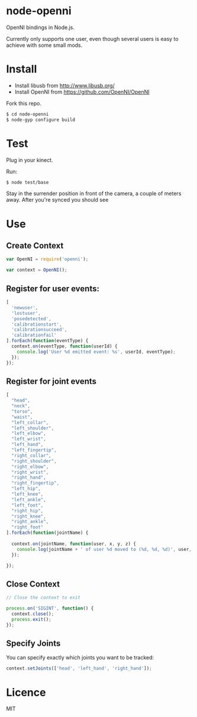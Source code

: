 # node-openni

OpenNI bindings in Node.js.

Currently only supports one user, even though several users is easy to achieve with some small mods.

# Install

* Install libusb from http://www.libusb.org/
* Install OpenNI from https://github.com/OpenNI/OpenNI

Fork this repo.

```bash
$ cd node-openni
$ node-gyp configure build
```

# Test

Plug in your kinect.

Run:

```bash
$ node test/base
```

Stay in the surrender position in front of the camera, a couple of meters away.
After you're synced you should see 

# Use

## Create Context

```js
var OpenNI = require('openni');

var context = OpenNI();
```

## Register for user events:

```js
[
  'newuser',
  'lostuser',
  'posedetected',
  'calibrationstart',
  'calibrationsucceed',
  'calibrationfail'
].forEach(function(eventType) {
  context.on(eventType, function(userId) {
    console.log('User %d emitted event: %s', userId, eventType);
  });
});
```

## Register for joint events

```js
[
  "head",
  "neck",
  "torso",
  "waist",
  "left_collar",
  "left_shoulder",
  "left_elbow",
  "left_wrist",
  "left_hand",
  "left_fingertip",
  "right_collar",
  "right_shoulder",
  "right_elbow",
  "right_wrist",
  "right_hand",
  "right_fingertip",
  "left_hip",
  "left_knee",
  "left_ankle",
  "left_foot",
  "right_hip",
  "right_knee",
  "right_ankle",
  "right_foot"
].forEach(function(jointName) {
  
  context.on(jointName, function(user, x, y, z) {
    console.log(jointName + ' of user %d moved to (%d, %d, %d)', user, x, y, z);
  });

});
```

## Close Context

```js
// Close the context to exit

process.on('SIGINT', function() {
  context.close();
  process.exit();  
});
```

## Specify Joints

You can specify exactly which joints you want to be tracked:

```js
context.setJoints(['head', 'left_hand', 'right_hand']);
```

# Licence

MIT